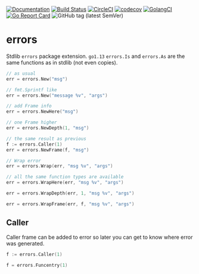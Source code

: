[![Documentation](https://pkg.go.dev/badge/github.com/nikandfor/errors)](https://pkg.go.dev/github.com/nikandfor/errors?tab=doc)
[![Build Status](https://travis-ci.com/nikandfor/errors.svg?branch=master)](https://travis-ci.com/nikandfor/errors)
[![CircleCI](https://circleci.com/gh/nikandfor/errors.svg?style=svg)](https://circleci.com/gh/nikandfor/errors)
[![codecov](https://codecov.io/gh/nikandfor/errors/branch/master/graph/badge.svg)](https://codecov.io/gh/nikandfor/errors)
[![GolangCI](https://golangci.com/badges/github.com/nikandfor/errors.svg)](https://golangci.com/r/github.com/nikandfor/errors)
[![Go Report Card](https://goreportcard.com/badge/github.com/nikandfor/errors)](https://goreportcard.com/report/github.com/nikandfor/errors)
![GitHub tag (latest SemVer)](https://img.shields.io/github/v/tag/nikandfor/errors?sort=semver)

# errors

Stdlib `errors` package extension. `go1.13` `errors.Is` and `errors.As` are the same functions as in stdlib (not even copies).

```go
// as usual
err = errors.New("msg")

// fmt.Sprintf like
err = errors.New("message %v", "args")

// add Frame info
err = errors.NewHere("msg")

// one Frame higher
err = errors.NewDepth(1, "msg")

// the same result as previous
f := errors.Caller(1)
err = errors.NewFrame(f, "msg")

// Wrap error
err = errors.Wrap(err, "msg %v", "args")

// all the same function types are available
err = errors.WrapHere(err, "msg %v", "args")

err = errors.WrapDepth(err, 1, "msg %v", "args")

err = errors.WrapFrame(err, f, "msg %v", "args")
```

## Caller

Caller frame can be added to error so later you can get to know where error was generated.

```go
f := errors.Caller(1)

f = errors.Funcentry(1)
```
